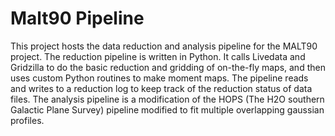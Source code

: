 # Malt90 Pipeline 

This project hosts the data reduction and analysis pipeline for the MALT90 project. The reduction pipeline is written in Python. It calls Livedata and Gridzilla to do the basic reduction and gridding of on-the-fly maps, and then uses custom Python routines to make moment maps. The pipeline reads and writes to a reduction log to keep track of the reduction status of data files. The analysis pipeline is a modification of the HOPS (The H2O southern Galactic Plane Survey) pipeline modified to fit multiple overlapping gaussian profiles.

